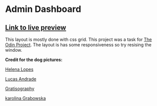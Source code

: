 # Admin Dashboard
## [Link to live preview](https://konstanenonen.github.io/Admin-Dashboard/)

This layout is mostly done with css grid. This project was a task for [The Odin Project](https://www.theodinproject.com/lessons/node-path-intermediate-html-and-css-admin-dashboard). The layout is has some responsiveness so try resising the window.

**Credit for the dog pictures:**


[Helena Lopes](https://www.pexels.com/@wildlittlethingsphoto)


[Lucas Andrade](https://www.pexels.com/@lucasandrade/)


[Gratisography](https://www.pexels.com/@gratisography/)


[karolina Grabowska](https://www.pexels.com/@karolina-grabowska/)
